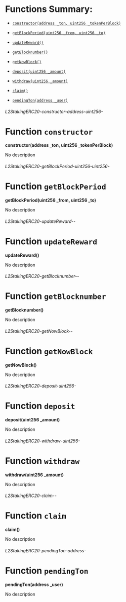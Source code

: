 # Functions Summary:

- [`constructor(address _ton, uint256 _tokenPerBlock)`](#L2StakingERC20-constructor-address-uint256-)

- [`getBlockPeriod(uint256 _from, uint256 _to)`](#L2StakingERC20-getBlockPeriod-uint256-uint256-)

- [`updateReward()`](#L2StakingERC20-updateReward--)

- [`getBlocknumber()`](#L2StakingERC20-getBlocknumber--)

- [`getNowBlock()`](#L2StakingERC20-getNowBlock--)

- [`deposit(uint256 _amount)`](#L2StakingERC20-deposit-uint256-)

- [`withdraw(uint256 _amount)`](#L2StakingERC20-withdraw-uint256-)

- [`claim()`](#L2StakingERC20-claim--)

- [`pendingTon(address _user)`](#L2StakingERC20-pendingTon-address-)

###### *L2StakingERC20-constructor-address-uint256-*

# Function `constructor`

**constructor(address _ton, uint256 _tokenPerBlock)**

No description

###### *L2StakingERC20-getBlockPeriod-uint256-uint256-*

# Function `getBlockPeriod`

**getBlockPeriod(uint256 _from, uint256 _to)**

No description

###### *L2StakingERC20-updateReward--*

# Function `updateReward`

**updateReward()**

No description

###### *L2StakingERC20-getBlocknumber--*

# Function `getBlocknumber`

**getBlocknumber()**

No description

###### *L2StakingERC20-getNowBlock--*

# Function `getNowBlock`

**getNowBlock()**

No description

###### *L2StakingERC20-deposit-uint256-*

# Function `deposit`

**deposit(uint256 _amount)**

No description

###### *L2StakingERC20-withdraw-uint256-*

# Function `withdraw`

**withdraw(uint256 _amount)**

No description

###### *L2StakingERC20-claim--*

# Function `claim`

**claim()**

No description

###### *L2StakingERC20-pendingTon-address-*

# Function `pendingTon`

**pendingTon(address _user)**

No description

